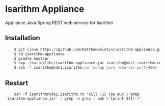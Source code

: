 # Isarithm Appliance
Appliance Java Spring REST web service for Isarithm

## Installation
```bash
    $ git clone https://github.com/matthewpoletin/isarithm-appliance.git
    $ cd isarithm-appliance
    $ gradle bootJar
    $ scp ./build/libs/isarithm-appliance.jar isarithm@vds1.isarithm.ru:/var/www/isarithm/isarithm-appliance.jar
    $ ssh -f isarithm@vds1.isarithm.ru 'nohup java -Dserver.port=4005 -jar /var/www/isarithm/isarithm-appliance.jar --spring.profiles.active=prod >/dev/null 2>&1 &'
```

## Restart
```fish
    ssh -f isarithm@vds1.isarithm.ru 'kill -15 (ps aux | grep 'isarithm-appliance.jar' | grep -v grep | awk \'{print $2}\')'
```
